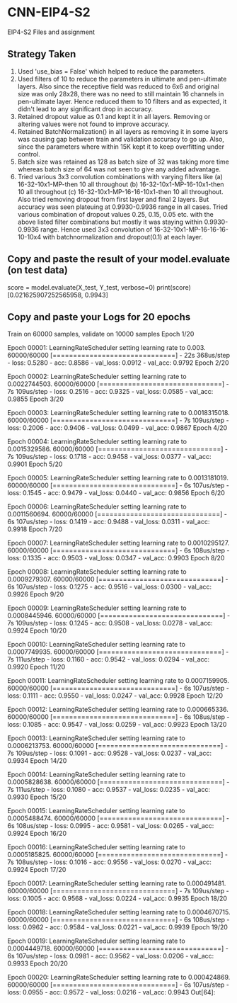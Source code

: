 # CNN-EIP4-S2
EIP4-S2 Files and assignment

Strategy Taken
--------------
1. Used 'use_bias = False' which helped to reduce the parameters.
2. Used filters of 10 to reduce the parameters in ultimate and pen-ultimate layers. 
Also since the receptive field was reduced to 6x6 and original size was only 28x28, there was no need to still maintain 16 channels in pen-ultimate layer. Hence reduced them to 10 filters and as expected, it didn't lead to any significant drop in accuracy.
3. Retained dropout value as 0.1 and kept it in all layers. Removing or altering values were not found to improve accuracy.
4. Retained BatchNormalization() in all layers as removing it in some layers was causing gap between train and validation accuracy to go up. Also, since the parameters where within 15K kept it to keep overfitting under control.
5. Batch size was retained as 128 as batch size of 32 was taking more time whereas batch size of 64 was not seen to give any added advantage.
6. Tried various 3x3 convolution combinations with varying filters like (a) 16-32-10x1-MP-then 10 all throughout (b) 16-32-10x1-MP-16-10x1-then 10 all throughout (c) 16-32-10x1-MP-16-16-10x1-then 10 all throughout. Also tried removing dropout from first layer and final 2 layers. But accuracy was seen plateuing at 0.9930-0.9936 range in all cases. Tried various combination of dropout values 0.25, 0.15, 0.05 etc. with the above listed filter combinations but mostly it was staying within 0.9930-0.9936 range. Hence used 3x3 convolution of 16-32-10x1-MP-16-16-16-10-10x4 with batchnormalization and dropout(0.1) at each layer.

Copy and paste the result of your model.evaluate (on test data)
---------------------------------------------------------------
score = model.evaluate(X_test, Y_test, verbose=0)
print(score)
[0.021625907252565958, 0.9943]

Copy and paste your Logs for 20 epochs
--------------------------------------

Train on 60000 samples, validate on 10000 samples
Epoch 1/20

Epoch 00001: LearningRateScheduler setting learning rate to 0.003.
60000/60000 [==============================] - 22s 368us/step - loss: 0.5280 - acc: 0.8586 - val_loss: 0.0912 - val_acc: 0.9792
Epoch 2/20

Epoch 00002: LearningRateScheduler setting learning rate to 0.0022744503.
60000/60000 [==============================] - 7s 109us/step - loss: 0.2516 - acc: 0.9325 - val_loss: 0.0585 - val_acc: 0.9855
Epoch 3/20

Epoch 00003: LearningRateScheduler setting learning rate to 0.0018315018.
60000/60000 [==============================] - 7s 109us/step - loss: 0.2006 - acc: 0.9406 - val_loss: 0.0499 - val_acc: 0.9867
Epoch 4/20

Epoch 00004: LearningRateScheduler setting learning rate to 0.0015329586.
60000/60000 [==============================] - 7s 109us/step - loss: 0.1718 - acc: 0.9458 - val_loss: 0.0377 - val_acc: 0.9901
Epoch 5/20

Epoch 00005: LearningRateScheduler setting learning rate to 0.0013181019.
60000/60000 [==============================] - 6s 107us/step - loss: 0.1545 - acc: 0.9479 - val_loss: 0.0440 - val_acc: 0.9856
Epoch 6/20

Epoch 00006: LearningRateScheduler setting learning rate to 0.0011560694.
60000/60000 [==============================] - 6s 107us/step - loss: 0.1419 - acc: 0.9488 - val_loss: 0.0311 - val_acc: 0.9918
Epoch 7/20

Epoch 00007: LearningRateScheduler setting learning rate to 0.0010295127.
60000/60000 [==============================] - 6s 108us/step - loss: 0.1335 - acc: 0.9503 - val_loss: 0.0347 - val_acc: 0.9903
Epoch 8/20

Epoch 00008: LearningRateScheduler setting learning rate to 0.0009279307.
60000/60000 [==============================] - 6s 107us/step - loss: 0.1275 - acc: 0.9516 - val_loss: 0.0300 - val_acc: 0.9926
Epoch 9/20

Epoch 00009: LearningRateScheduler setting learning rate to 0.0008445946.
60000/60000 [==============================] - 7s 109us/step - loss: 0.1245 - acc: 0.9508 - val_loss: 0.0278 - val_acc: 0.9924
Epoch 10/20

Epoch 00010: LearningRateScheduler setting learning rate to 0.0007749935.
60000/60000 [==============================] - 7s 111us/step - loss: 0.1160 - acc: 0.9542 - val_loss: 0.0294 - val_acc: 0.9920
Epoch 11/20

Epoch 00011: LearningRateScheduler setting learning rate to 0.0007159905.
60000/60000 [==============================] - 6s 107us/step - loss: 0.1111 - acc: 0.9550 - val_loss: 0.0247 - val_acc: 0.9928
Epoch 12/20

Epoch 00012: LearningRateScheduler setting learning rate to 0.000665336.
60000/60000 [==============================] - 6s 108us/step - loss: 0.1085 - acc: 0.9547 - val_loss: 0.0259 - val_acc: 0.9923
Epoch 13/20

Epoch 00013: LearningRateScheduler setting learning rate to 0.0006213753.
60000/60000 [==============================] - 7s 109us/step - loss: 0.1091 - acc: 0.9528 - val_loss: 0.0237 - val_acc: 0.9934
Epoch 14/20

Epoch 00014: LearningRateScheduler setting learning rate to 0.0005828638.
60000/60000 [==============================] - 7s 111us/step - loss: 0.1080 - acc: 0.9537 - val_loss: 0.0235 - val_acc: 0.9930
Epoch 15/20

Epoch 00015: LearningRateScheduler setting learning rate to 0.0005488474.
60000/60000 [==============================] - 6s 108us/step - loss: 0.0995 - acc: 0.9581 - val_loss: 0.0265 - val_acc: 0.9924
Epoch 16/20

Epoch 00016: LearningRateScheduler setting learning rate to 0.0005185825.
60000/60000 [==============================] - 7s 108us/step - loss: 0.1016 - acc: 0.9556 - val_loss: 0.0270 - val_acc: 0.9924
Epoch 17/20

Epoch 00017: LearningRateScheduler setting learning rate to 0.000491481.
60000/60000 [==============================] - 7s 109us/step - loss: 0.1005 - acc: 0.9568 - val_loss: 0.0224 - val_acc: 0.9935
Epoch 18/20

Epoch 00018: LearningRateScheduler setting learning rate to 0.0004670715.
60000/60000 [==============================] - 6s 108us/step - loss: 0.0962 - acc: 0.9584 - val_loss: 0.0221 - val_acc: 0.9939
Epoch 19/20

Epoch 00019: LearningRateScheduler setting learning rate to 0.0004449718.
60000/60000 [==============================] - 6s 107us/step - loss: 0.0981 - acc: 0.9562 - val_loss: 0.0206 - val_acc: 0.9933
Epoch 20/20

Epoch 00020: LearningRateScheduler setting learning rate to 0.000424869.
60000/60000 [==============================] - 6s 107us/step - loss: 0.0955 - acc: 0.9572 - val_loss: 0.0216 - val_acc: 0.9943
Out[64]:

